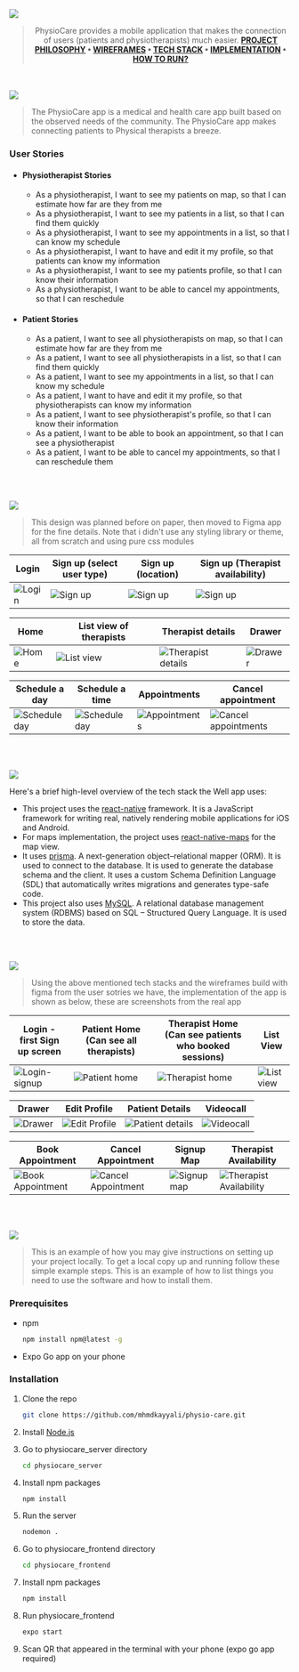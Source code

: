 <img src="./readme/assets/titles/title1.svg"/>

<div align="center">

> PhysioCare provides a mobile application that makes the connection of users (patients and
> physiotherapists) much easier.
> **[PROJECT PHILOSOPHY](https://github.com/mhmdkayyali/physio-care#-project-philosophy) • [WIREFRAMES](https://github.com/mhmdkayyali/well_app#-wireframes) • [TECH STACK](https://github.com/mhmdkayyali/physio-care#-tech-stack) • [IMPLEMENTATION](https://github.com/mhmdkayyali/physio-care#-impplementation) • [HOW TO RUN?](https://github.com/mhmdkayyali/physio-care#-how-to-run)**

</div>

<br><br>
<img src="./readme/assets/titles/title2.svg"/>

> The PhysioCare app is a medical and health care app built based on the observed needs of the community. The PhysioCare app makes connecting patients to Physical therapists a breeze.

### User Stories

- #### Physiotherapist Stories
  - As a physiotherapist, I want to see my patients on map, so that I can estimate how far are they from me
  - As a physiotherapist, I want to see my patients in a list, so that I can find them quickly
  - As a physiotherapist, I want to see my appointments in a list, so that I can know my schedule
  - As a physiotherapist, I want to have and edit it my profile, so that patients can know my information
  - As a physiotherapist, I want to see my patients profile, so that I can know their information
  - As a physiotherapist, I want to be able to cancel my appointments, so that I can reschedule
- #### Patient Stories

  - As a patient, I want to see all physiotherapists on map, so that I can estimate how far are they from me
  - As a patient, I want to see all physiotherapists in a list, so that I can find them quickly
  - As a patient, I want to see my appointments in a list, so that I can know my schedule
  - As a patient, I want to have and edit it my profile, so that physiotherapists can know my information
  - As a patient, I want to see physiotherapist's profile, so that I can know their information
  - As a patient, I want to be able to book an appointment, so that I can see a physiotherapist
  - As a patient, I want to be able to cancel my appointments, so that I can reschedule them

  <br><br>

<img src="./readme/assets/titles/title3.svg"/>

> This design was planned before on paper, then moved to Figma app for the fine details.
> Note that i didn't use any styling library or theme, all from scratch and using pure css modules

| Login                                                                                                 | Sign up (select user type)                                                                                  | Sign up (location)                                                                                                                      | Sign up (Therapist availability)                                                                                 |
| ----------------------------------------------------------------------------------------------------- | ----------------------------------------------------------------------------------------------------------- | --------------------------------------------------------------------------------------------------------------------------------------- | ---------------------------------------------------------------------------------------------------------------- |
| ![Login](https://github.com/mhmdkayyali/physio-care/blob/main/readme/assets/mockups/login%20page.svg) | ![Sign up](https://github.com/mhmdkayyali/physio-care/blob/main/readme/assets/mockups/sign%20up%20page.svg) | ![Sign up](https://github.com/mhmdkayyali/physio-care/blob/main/readme/assets/mockups/sign%20up%20page%20patient%20and%20therapist.svg) | ![Sign up](https://github.com/mhmdkayyali/physio-care/blob/main/readme/assets/mockups/sign%20up%20page%20pt.svg) |

| Home                                                                                               | List view of therapists                                                                                  | Therapist details                                                                                                          | Drawer                                                                                                  |
| -------------------------------------------------------------------------------------------------- | -------------------------------------------------------------------------------------------------------- | -------------------------------------------------------------------------------------------------------------------------- | ------------------------------------------------------------------------------------------------------- |
| ![Home](https://github.com/mhmdkayyali/physio-care/blob/main/readme/assets/mockups/Home%20Map.svg) | ![List view](https://github.com/mhmdkayyali/physio-care/blob/main/readme/assets/mockups/List%20view.svg) | ![Therapist details](https://github.com/mhmdkayyali/physio-care/blob/main/readme/assets/mockups/Therapist's%20details.svg) | ![Drawer](https://github.com/mhmdkayyali/physio-care/blob/main/readme/assets/mockups/Drawer%20menu.svg) |

| Schedule a day                                                                                                   | Schedule a time                                                                                                   | Appointments                                                                                                 | Cancel appointment                                                                                                               |
| ---------------------------------------------------------------------------------------------------------------- | ----------------------------------------------------------------------------------------------------------------- | ------------------------------------------------------------------------------------------------------------ | -------------------------------------------------------------------------------------------------------------------------------- |
| ![Schedule day](https://github.com/mhmdkayyali/physio-care/blob/main/readme/assets/mockups/Select%20a%20day.svg) | ![Schedule day](https://github.com/mhmdkayyali/physio-care/blob/main/readme/assets/mockups/Select%20a%20time.svg) | ![Appointments](https://github.com/mhmdkayyali/physio-care/blob/main/readme/assets/mockups/Appointments.svg) | ![Cancel appointments](https://github.com/mhmdkayyali/physio-care/blob/main/readme/assets/mockups/Cancelling%20appointments.svg) |

<br><br>

<img src="./readme/assets/titles/title4.svg"/>

Here's a brief high-level overview of the tech stack the Well app uses:

- This project uses the [react-native](https://reactnative.dev/) framework. It is a JavaScript framework for writing real, natively rendering mobile applications for iOS and Android.
- For maps implementation, the project uses [react-native-maps](https://www.npmjs.com/package/react-native-maps?activeTab=readme) for the map view.
- It uses [prisma](https://www.prisma.io/). A next-generation object–relational mapper (ORM). It is used to connect to the database. It is used to generate the database schema and the client. It uses a custom Schema Definition Language (SDL) that automatically writes migrations and generates type-safe code.
- This project also uses [MySQL](https://www.mysql.com/). A relational database management system (RDBMS) based on SQL – Structured Query Language. It is used to store the data.

<br><br>

<img src="./readme/assets/titles/title5.svg"/>

> Using the above mentioned tech stacks and the wireframes build with figma from the user sotries we have, the implementation of the app is shown as below, these are screenshots from the real app

| Login - first Sign up screen                                                                                        | Patient Home (Can see all therapists)                                                                                   | Therapist Home (Can see patients who booked sessions)                                                                       | List View                                                                                                     |
| ------------------------------------------------------------------------------------------------------------------- | ----------------------------------------------------------------------------------------------------------------------- | --------------------------------------------------------------------------------------------------------------------------- | ------------------------------------------------------------------------------------------------------------- |
| ![Login-signup](https://github.com/mhmdkayyali/physio-care/blob/main/readme/assets/implementation/login-signup.gif) | ![Patient home](https://github.com/mhmdkayyali/physio-care/blob/main/readme/assets/implementation/home-map-patient.gif) | ![Therapist home](https://github.com/mhmdkayyali/physio-care/blob/main/readme/assets/implementation/home-map-therapist.gif) | ![List view](https://github.com/mhmdkayyali/physio-care/blob/main/readme/assets/implementation/list-view.gif) |

| Drawer                                                                                                  | Edit Profile                                                                                                        | Patient Details                                                                                                           | Videocall                                                                                                     |
| ------------------------------------------------------------------------------------------------------- | ------------------------------------------------------------------------------------------------------------------- | ------------------------------------------------------------------------------------------------------------------------- | ------------------------------------------------------------------------------------------------------------- |
| ![Drawer](https://github.com/mhmdkayyali/physio-care/blob/main/readme/assets/implementation/drawer.gif) | ![Edit Profile](https://github.com/mhmdkayyali/physio-care/blob/main/readme/assets/implementation/edit-profile.gif) | ![Patient details](https://github.com/mhmdkayyali/physio-care/blob/main/readme/assets/implementation/patient-details.gif) | ![Videocall](https://github.com/mhmdkayyali/physio-care/blob/main/readme/assets/implementation/videocall.gif) |

| Book Appointment                                                                                                            | Cancel Appointment                                                                                                              | Signup Map                                                                                                      | Therapist Availability                                                                                                        |
| --------------------------------------------------------------------------------------------------------------------------- | ------------------------------------------------------------------------------------------------------------------------------- | --------------------------------------------------------------------------------------------------------------- | ----------------------------------------------------------------------------------------------------------------------------- |
| ![Book Appointment](https://github.com/mhmdkayyali/physio-care/blob/main/readme/assets/implementation/book-appointment.gif) | ![Cancel Appointment](https://github.com/mhmdkayyali/physio-care/blob/main/readme/assets/implementation/cancel-appointment.gif) | ![Signup map](https://github.com/mhmdkayyali/physio-care/blob/main/readme/assets/implementation/signup-map.jpg) | ![Therapist Availability](https://github.com/mhmdkayyali/physio-care/blob/main/readme/assets/implementation/availability.jpg) |

<br><br>

<img src="./readme/assets/titles/title6.svg"/>

> This is an example of how you may give instructions on setting up your project locally.
> To get a local copy up and running follow these simple example steps.
> This is an example of how to list things you need to use the software and how to install them.

### Prerequisites

- npm
  ```sh
  npm install npm@latest -g
  ```
- Expo Go app on your phone

### Installation

1. Clone the repo

   ```sh
   git clone https://github.com/mhmdkayyali/physio-care.git
   ```

2. Install [Node.js](https://nodejs.org/en/)
3. Go to physiocare_server directory
   ```sh
   cd physiocare_server
   ```
4. Install npm packages
   ```sh
   npm install
   ```
5. Run the server

   ```sh
   nodemon .
   ```

6. Go to physiocare_frontend directory

   ```sh
   cd physiocare_frontend
   ```

7. Install npm packages
   ```sh
   npm install
   ```
8. Run physiocare_frontend
   ```sh
   expo start
   ```
9. Scan QR that appeared in the terminal with your phone (expo go app required)
